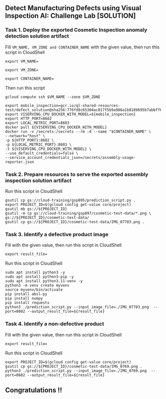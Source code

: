 ## Detect Manufacturing Defects using Visual Inspection AI: Challenge Lab [SOLUTION]

### Task 1. Deploy the exported Cosmetic Inspection anomaly detection solution artifact
Fill ```VM_NAME, VM_ZONE and CONTAINER_NAME``` with the given value, then run this script in CloudShell
```
export VM_NAME=
```
```
export VM_ZONE=
```
```
export CONTAINER_NAME=
```
Then run this script
```
gcloud compute ssh $VM_NAME --zone $VM_ZONE
```
```
export mobile_inspection=gcr.io/ql-shared-resources-test/defect_solution@sha256:776fd8c65304ac017f5b9a986a1b8189695b7abbff6aa0e4ef693c46c7122f4c
export VISERVING_CPU_DOCKER_WITH_MODEL=${mobile_inspection}
export HTTP_PORT=8602
export LOCAL_METRIC_PORT=8603
docker pull ${VISERVING_CPU_DOCKER_WITH_MODEL}
docker run -v /secrets:/secrets --rm -d --name "$CONTAINER_NAME" \
--network="host" \
-p ${HTTP_PORT}:8602 \
-p ${LOCAL_METRIC_PORT}:8603 \
-t ${VISERVING_CPU_DOCKER_WITH_MODEL} \
--use_default_credentials=false \
--service_account_credentials_json=/secrets/assembly-usage-reporter.json
```

### Task 2. Prepare resources to serve the exported assembly inspection solution artifact
Run this script in CloudShell
```
gsutil cp gs://cloud-training/gsp895/prediction_script.py .
export PROJECT_ID=$(gcloud config get-value core/project)
gsutil mb gs://${PROJECT_ID}
gsutil -m cp gs://cloud-training/gsp897/cosmetic-test-data/*.png \
gs://${PROJECT_ID}/cosmetic-test-data/
gsutil cp gs://${PROJECT_ID}/cosmetic-test-data/IMG_07703.png .
```

### Task 3. Identify a defective product image
Fill with the given value, then run this script in CloudShell
```
export result_file=
```
Run this script in CloudShell
```
sudo apt install python3 -y
sudo apt install python3-pip -y
sudo apt install python3.11-venv -y 
python3 -m venv create myvenv
source myvenv/bin/activate
pip install absl-py  
pip install numpy 
pip install requests
python3 ./prediction_script.py --input_image_file=./IMG_07703.png  --port=8602 --output_result_file=${result_file}
```

### Task 4. Identify a non-defective product
Fill with the given value, then run this script in CloudShell
```
export result_file=
```
Run this script in CloudShell
```
export PROJECT_ID=$(gcloud config get-value core/project)
gsutil cp gs://${PROJECT_ID}/cosmetic-test-data/IMG_0769.png .
python3 ./prediction_script.py --input_image_file=./IMG_0769.png  --port=8602 --output_result_file=${result_file}
```

## Congratulations !! 
